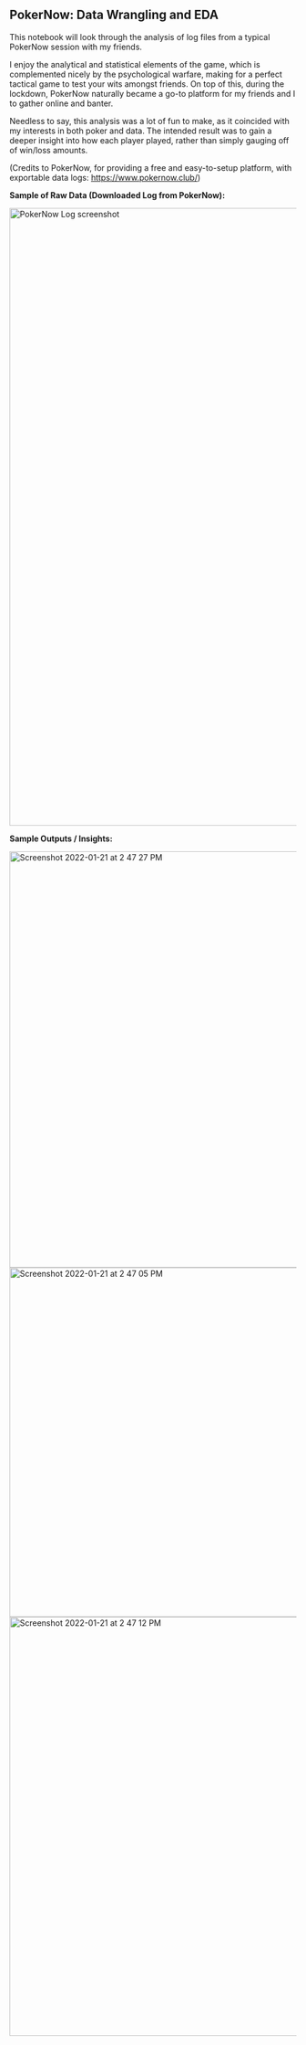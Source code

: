 ## PokerNow: Data Wrangling and EDA

This notebook will look through the analysis of log files from a typical PokerNow session with my friends.


I enjoy the analytical and statistical elements of the game, which is complemented nicely by the psychological warfare, making for a perfect tactical game to test your wits amongst friends. On top of this, during the lockdown, PokerNow naturally became a go-to platform for my friends and I to gather online and banter.

Needless to say, this analysis was a lot of fun to make, as it coincided with my interests in both poker and data. 
The intended result was to gain a deeper insight into how each player played, rather than simply gauging off of win/loss amounts.

(Credits to PokerNow, for providing a free and easy-to-setup platform, with exportable data logs: https://www.pokernow.club/)

**Sample of Raw Data (Downloaded Log from PokerNow):**

<img width="1082" alt="PokerNow Log screenshot" src="https://user-images.githubusercontent.com/19891445/149618817-31805708-d09c-4814-a145-11df99d79200.png">

**Sample Outputs / Insights:**

<img width="729" alt="Screenshot 2022-01-21 at 2 47 27 PM" src="https://user-images.githubusercontent.com/19891445/150479942-6e7439b4-eb12-4dd0-bc6b-1f9ad8a5cf77.png">
<img width="612" alt="Screenshot 2022-01-21 at 2 47 05 PM" src="https://user-images.githubusercontent.com/19891445/150479924-58bc5883-4219-4a8f-bce5-c5328563556d.png">
<img width="734" alt="Screenshot 2022-01-21 at 2 47 12 PM" src="https://user-images.githubusercontent.com/19891445/150479939-40d94935-f40d-4fb4-be35-5647ec48e628.png">
